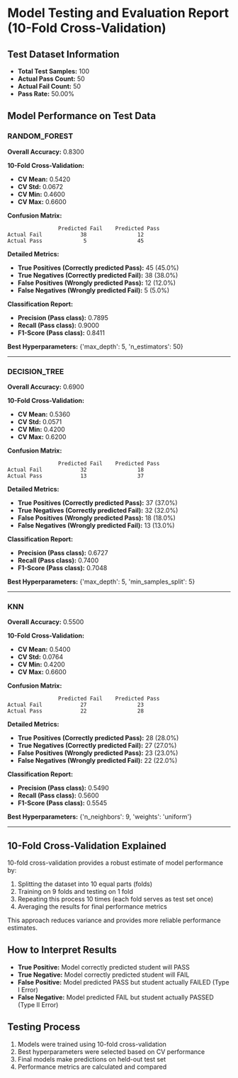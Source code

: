 # Model Testing and Evaluation Report (10-Fold Cross-Validation)

## Test Dataset Information

- **Total Test Samples:** 100
- **Actual Pass Count:** 50
- **Actual Fail Count:** 50
- **Pass Rate:** 50.00%

## Model Performance on Test Data

### RANDOM_FOREST

**Overall Accuracy:** 0.8300

**10-Fold Cross-Validation:**

- **CV Mean:** 0.5420
- **CV Std:** 0.0672
- **CV Min:** 0.4600
- **CV Max:** 0.6600

**Confusion Matrix:**

```
                Predicted Fail    Predicted Pass
Actual Fail            38                12
Actual Pass             5                45
```

**Detailed Metrics:**

- **True Positives (Correctly predicted Pass):** 45 (45.0%)
- **True Negatives (Correctly predicted Fail):** 38 (38.0%)
- **False Positives (Wrongly predicted Pass):** 12 (12.0%)
- **False Negatives (Wrongly predicted Fail):** 5 (5.0%)

**Classification Report:**

- **Precision (Pass class):** 0.7895
- **Recall (Pass class):** 0.9000
- **F1-Score (Pass class):** 0.8411

**Best Hyperparameters:** {'max_depth': 5, 'n_estimators': 50}

---

### DECISION_TREE

**Overall Accuracy:** 0.6900

**10-Fold Cross-Validation:**

- **CV Mean:** 0.5360
- **CV Std:** 0.0571
- **CV Min:** 0.4200
- **CV Max:** 0.6200

**Confusion Matrix:**

```
                Predicted Fail    Predicted Pass
Actual Fail            32                18
Actual Pass            13                37
```

**Detailed Metrics:**

- **True Positives (Correctly predicted Pass):** 37 (37.0%)
- **True Negatives (Correctly predicted Fail):** 32 (32.0%)
- **False Positives (Wrongly predicted Pass):** 18 (18.0%)
- **False Negatives (Wrongly predicted Fail):** 13 (13.0%)

**Classification Report:**

- **Precision (Pass class):** 0.6727
- **Recall (Pass class):** 0.7400
- **F1-Score (Pass class):** 0.7048

**Best Hyperparameters:** {'max_depth': 5, 'min_samples_split': 5}

---

### KNN

**Overall Accuracy:** 0.5500

**10-Fold Cross-Validation:**

- **CV Mean:** 0.5400
- **CV Std:** 0.0764
- **CV Min:** 0.4200
- **CV Max:** 0.6600

**Confusion Matrix:**

```
                Predicted Fail    Predicted Pass
Actual Fail            27                23
Actual Pass            22                28
```

**Detailed Metrics:**

- **True Positives (Correctly predicted Pass):** 28 (28.0%)
- **True Negatives (Correctly predicted Fail):** 27 (27.0%)
- **False Positives (Wrongly predicted Pass):** 23 (23.0%)
- **False Negatives (Wrongly predicted Fail):** 22 (22.0%)

**Classification Report:**

- **Precision (Pass class):** 0.5490
- **Recall (Pass class):** 0.5600
- **F1-Score (Pass class):** 0.5545

**Best Hyperparameters:** {'n_neighbors': 9, 'weights': 'uniform'}

---

## 10-Fold Cross-Validation Explained

10-fold cross-validation provides a robust estimate of model performance by:

1. Splitting the dataset into 10 equal parts (folds)
2. Training on 9 folds and testing on 1 fold
3. Repeating this process 10 times (each fold serves as test set once)
4. Averaging the results for final performance metrics

This approach reduces variance and provides more reliable performance estimates.

## How to Interpret Results

- **True Positive:** Model correctly predicted student will PASS
- **True Negative:** Model correctly predicted student will FAIL
- **False Positive:** Model predicted PASS but student actually FAILED (Type I Error)
- **False Negative:** Model predicted FAIL but student actually PASSED (Type II Error)

## Testing Process

1. Models were trained using 10-fold cross-validation
2. Best hyperparameters were selected based on CV performance
3. Final models make predictions on held-out test set
4. Performance metrics are calculated and compared
